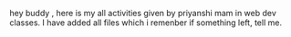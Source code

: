 hey buddy , here is my all activities given by priyanshi mam in web dev classes. I have added all files which i remenber if something left, tell me.
